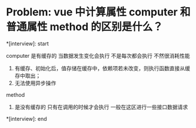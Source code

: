 # Problem: vue 中计算属性 computer 和普通属性 method 的区别是什么？

\*[interview]: start

computer
是有缓存的 当数据发生变化会执行 不是每次都会执行 不然很消耗性能

1. 有缓存、初始化后，值存储在缓存中，依赖项若未改变，则执行函数直接从缓存中取出；
2. 无法使用异步操作

method

1.  是没有缓存的 只有在调用的时候才会执行 一般在这区进行一些接口数据请求

\*[interview]: end
